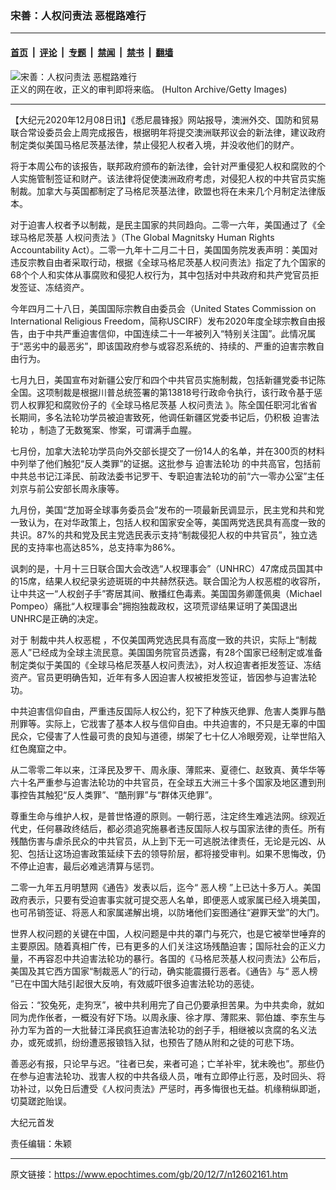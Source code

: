 ### 宋善：人权问责法 恶棍路难行

---

#### [首页](../../../..?n12602161) &nbsp;|&nbsp; [评论](../../../../../epoch-comment?n12602161) &nbsp;|&nbsp; [专题](../../../../../epoch-special?n12602161) &nbsp;|&nbsp; [禁闻](../../../../../epoch-news?n12602161) &nbsp;|&nbsp; [禁书](../../../../../books?n12602161) &nbsp;|&nbsp; [翻墙](https://github.com/gfw-breaker/nogfw/blob/master/README.md?n12602161)


<div><img alt="宋善：人权问责法 恶棍路难行" class="attachment-djy_600_400 size-djy_600_400 wp-post-image" src="https://i.epochtimes.com/assets/uploads/2020/09/0000-GettyImages-3294615-600x400.jpg"/>
<div class="caption">
 正义的网在收，正义的审判即将来临。 (Hulton Archive/Getty Images)
</div></div><hr/><div class="post_content" id="artbody" itemprop="articleBody">
 <!-- article content begin -->
 <p>
  【大纪元2020年12月08日讯】《悉尼晨锋报》网站报导，澳洲外交、国防和贸易联合常设委员会上周完成报告，根据明年将提交澳洲联邦议会的新法律，建议政府制定类似美国马格尼茨基法律，禁止侵犯人权者入境，并没收他们的财产。
 </p>
 <p>
  将于本周公布的该报告，联邦政府颁布的新法律，会针对严重侵犯人权和腐败的个人实施管制签证和财产。该法律将促使澳洲政府考虑，对侵犯人权的中共官员实施制裁。加拿大与英国都制定了马格尼茨基法律，欧盟也将在未来几个月制定法律版本。
 </p>
 <p>
  对于迫害人权者予以制裁，是民主国家的共同趋向。二零一六年，美国通过了《全球马格尼茨基
  <ok href="https://www.epochtimes.com/gb/tag/%E4%BA%BA%E6%9D%83%E9%97%AE%E8%B4%A3%E6%B3%95.html">
   人权问责法
  </ok>
  》（The Global Magnitsky Human Rights Accountability Act）。二零一九年十二月二十日，美国国务院发表声明：美国对违反宗教自由者采取行动，根据《全球马格尼茨基人权问责法》指定了九个国家的68个个人和实体从事腐败和侵犯人权行为，其中包括对中共政府和共产党官员拒发签证、冻结资产。
 </p>
 <p>
  今年四月二十八日，美国国际宗教自由委员会（United States Commission on International Religious Freedom，简称USCIRF）发布2020年度全球宗教自由报告，由于中共严重迫害信仰，中国连续二十一年被列入“特别关注国”。此情况属于“恶劣中的最恶劣”，即该国政府参与或容忍系统的、持续的、严重的迫害宗教自由行为。
 </p>
 <p>
  七月九日，美国宣布对新疆公安厅和四个中共官员实施制裁，包括新疆党委书记陈全国。这项制裁是根据川普总统签署的第13818号行政命令执行，该行政令基于惩罚人权罪犯和腐败份子的《全球马格尼茨基
  <ok href="https://www.epochtimes.com/gb/tag/%E4%BA%BA%E6%9D%83%E9%97%AE%E8%B4%A3%E6%B3%95.html">
   人权问责法
  </ok>
  》。陈全国任职河北省省长期间，多名法轮功学员被迫害致死，他调任新疆区党委书记后，仍积极
  <ok href="https://www.epochtimes.com/gb/tag/%E8%BF%AB%E5%AE%B3%E6%B3%95%E8%BD%AE%E5%8A%9F.html">
   迫害法轮功
  </ok>
  ，制造了无数冤案、惨案，可谓满手血腥。
 </p>
 <p>
  七月份，加拿大法轮功学员向外交部长提交了一份14人的名单，并在300页的材料中列举了他们触犯“反人类罪”的证据。这批参与
  <ok href="https://www.epochtimes.com/gb/tag/%E8%BF%AB%E5%AE%B3%E6%B3%95%E8%BD%AE%E5%8A%9F.html">
   迫害法轮功
  </ok>
  的中共高官，包括前中共总书记江泽民、前政法委书记罗干、专职迫害法轮功的前“六一零办公室”主任刘京与前公安部长周永康等。
 </p>
 <p>
  九月份，美国“芝加哥全球事务委员会”发布的一项最新民调显示，民主党和共和党一致认为，在对华政策上，包括人权和国家安全等，美国两党选民具有高度一致的共识。87%的共和党及民主党选民表示支持“制裁侵犯人权的中共官员”，独立选民的支持率也高达85%，总支持率为86%。
 </p>
 <p>
  讽刺的是，十月十三日联合国大会改选“人权理事会”（UNHRC）47席成员国其中的15席，结果人权纪录劣迹斑斑的中共赫然获选。联合国沦为人权恶棍的收容所，让中共这一“人权刽子手”寄居其间、散播红色毒素。美国国务卿蓬佩奥（Michael Pompeo）痛批“人权理事会”拥抱独裁政权，这项荒谬结果证明了美国退出UNHRC是正确的决定。
 </p>
 <p>
  对于
  <ok href="https://www.epochtimes.com/gb/tag/%E5%88%B6%E8%A3%81%E4%B8%AD%E5%85%B1%E4%BA%BA%E6%9D%83%E6%81%B6%E6%A3%8D.html">
   制裁中共人权恶棍
  </ok>
  ，不仅美国两党选民具有高度一致的共识，实际上“制裁恶人”已经成为全球主流民意。美国国务院官员透露，有28个国家已经制定或准备制定类似于美国的《全球马格尼茨基人权问责法》，对人权迫害者拒发签证、冻结资产。官员更明确告知，近年有多人因迫害人权被拒发签证，皆因参与迫害法轮功。
 </p>
 <p>
  中共迫害信仰自由，严重违反国际人权公约，犯下了种族灭绝罪、危害人类罪与酷刑罪等。实际上，它戕害了基本人权与信仰自由。中共迫害的，不只是无辜的中国民众，它侵害了人性最可贵的良知与道德，绑架了七十亿人冷眼旁观，让举世陷入红色魔窟之中。
 </p>
 <p>
  从二零零二年以来，江泽民及罗干、周永康、薄熙来、夏德仁、赵致真、黄华华等六十名严重参与迫害法轮功的中共官员，在全球五大洲三十多个国家及地区遭到刑事控告其触犯“反人类罪”、“酷刑罪”与“群体灭绝罪”。
 </p>
 <p>
  尊重生命与维护人权，是普世恪遵的原则。一朝行恶，注定终生难逃法网。综观近代史，任何暴政终结后，都必须追究施暴者违反国际人权与国家法律的责任。所有残酷伤害与虐杀民众的中共官员，从上到下无一可逃脱法律责任，无论是元凶、从犯、包括让这场迫害政策延续下去的领导阶层，都将接受审判。如果不思悔改，仍不停止迫害，最后必难逃清算与惩罚。
 </p>
 <p>
  二零一九年五月明慧网《通告》发表以后，迄今“
  <ok href="https://www.epochtimes.com/gb/tag/%E6%81%B6%E4%BA%BA%E6%A6%9C.html">
   恶人榜
  </ok>
  ”上已达十多万人。美国政府表示，只要有受迫害事实就可提交恶人名单，即便恶人或家属已经入境美国，也可吊销签证、将恶人和家属递解出境，以防堵他们妄图通往“避罪天堂”的大门。
 </p>
 <p>
  世界人权问题的关键在中国，人权问题是中共的罩门与死穴，也是它被举世唾弃的主要原因。随着真相广传，已有更多的人们关注这场残酷迫害；国际社会的正义力量，不再容忍中共迫害法轮功的暴行。各国的《马格尼茨基人权问责法》公布后，美国及其它西方国家“制裁恶人”的行动，确实能震摄行恶者。《通告》与“
  <ok href="https://www.epochtimes.com/gb/tag/%E6%81%B6%E4%BA%BA%E6%A6%9C.html">
   恶人榜
  </ok>
  ”已在中国大陆引起很大反响，有效威吓很多迫害法轮功的恶徒。
 </p>
 <p>
  俗云：“狡兔死，走狗烹”，被中共利用完了自己仍要承担苦果。为中共卖命，就如同为虎作伥者，一概没有好下场。以周永康、徐才厚、薄熙来、郭伯雄、李东生与孙力军为首的一大批替江泽民疯狂迫害法轮功的刽子手，相继被以贪腐的名义法办，或死或抓，纷纷遭恶报锒铛入狱，也预告了随从附和之徒的可悲下场。
 </p>
 <p>
  善恶必有报，只论早与迟。“往者已矣，来者可追；亡羊补牢，犹未晚也”。那些仍在参与迫害法轮功、戕害人权的中共各级人员，唯有立即停止行恶，及时回头、将功补过，以免日后遭受《人权问责法》严惩时，再多悔很也无益。机缘稍纵即逝，切莫蹉跎贻误。
 </p>
 <p>
  大纪元首发
 </p>
 <p>
  责任编辑：朱颖
 </p>
 <!-- article content end -->
 <div id="below_article_ad">
 </div>
</div>


---

原文链接：https://www.epochtimes.com/gb/20/12/7/n12602161.htm